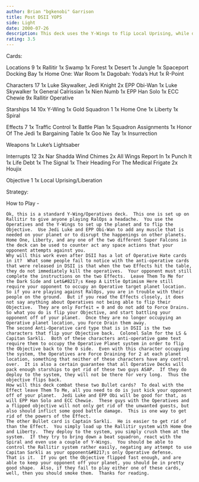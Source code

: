 ```yaml
---
author: Brian "bgkenobi" Garrison
title: Post DSII YOPS
side: Light
date: 2000-07-26
description: This deck uses the Y-Wings to flip Local Uprising, while dealing with the DSII Operative Hate cards.
rating: 3.5
---
```

Cards: 

Locations 9
1x	Rallitir
1x	Swamp
1x	Forest
1x	Desert
1x	Jungle
1x	Spaceport Docking Bay
1x	Home One: War Room
1x	Dagobah: Yoda’s Hut
1x	R-Point

Characters 17
1x	Luke Skywalker, Jedi Knight
2x	EPP Obi-Wan
1x	Luke Skywalker
1x	General Calrissian
1x	Nien Numb
1x	EPP Han Solo
1x	ECC Chewie
9x	Rallitir Operative

Starships 14
10x	Y-Wing
1x	Gold Squadron 1
1x	Home One
1x	Liberty
1x	Spiral

Effects 7
1x	Traffic Control
1x	Battle Plan
1x	Squadron Assignments
1x	Honor Of The Jedi
1x	Bargaining Table
1x	Goo Ne Tay
1x	Insurrection

Weapons
1x	Luke’s Lightsaber

Interrupts 12
3x	Nar Shadda Wind Chimes
2x	All Wings Report In
1x	Punch It
1x	Life Debt
1x	The Signal
1x	Their Heading For The Medical Frigate
2x	Houjix

Objective 1
1x	Local Uprising/Liberation


Strategy: 

How to Play -

	Ok, this is a standard Y-Wing/Operatives deck.	This one is set up on Rallitir to give anyone playing RalOps a headache.  You use the Operatives and the Y-Wings to set up the planet and to flip the Objective.  Use Jedi Luke and EPP Obi-Wan to add any muscle that is needed on your planet or to disrupt the happenings on other planets.	Home One, Liberty, and any one of the two different Super Falcons in the deck can be used to counter act any space actions that your opponent attempts against you.
	Why will this work even after DSII has a lot of Operative Hate cards in it?  What some people fail to notice with the anti-operative cards that were released in DSII is that when the two Effects hit the table, they do not immediately kill the operatives.	Your opponent must still complete the instructions on the two Effects.	Leave Them To Me for the Dark Side and Let&#8217;s Keep A Little Optimism Here still require your opponent to occupy an Operative target planet location.  So if you are playing against RalOps, you are in trouble with their people on the ground.  But if you read the Effects closely, it does not say anything about Operatives not being able to flip their Objective.  They are only Forfeit = 0 and do not add to Force Drains.  So what you do is flip your Objective, and start battling your opponent off of your planet.  Once they are no longer occupying an Operative planet location, you Force Drain them away.
	The second Anti-Operative card type that is in DSII is the two characters that flip your Objective back.  Colonel Salm for the LS & Capitan Sarkli.  Both of these characters anti-operative game text require them to occupy the Operative Planet system in order to flip the Objective back to the 0 side.  Even with this character occupying the system, the Operatives are Force Draining for 2 at each planet location, something that neither of these characters have any control over.  It is also a certain guarantee that all Operative Decks will pack enough starships to get rid of these two guys ASAP.  If they do deploy to the system, they will not be there for very long.  Thus the objective flips back.
	How will this deck combat these two Bullet cards?  To deal with the Effect leave Them To Me, all you need to do is just kick your opponent off of your planet.	Jedi Luke and EPP Obi will be good for that, as will EPP Han Solo and ECC Chewie.  These guys with the Operatives and a flipped objective will not only get rid of the unwanted guests, but also should inflict some good battle damage.  This is one way to get rid of the powers of the Effect.
	The other Bullet card is Captain Sarkli.  He is easier to get rid of than the Effect.  You simply load up the Rallitir system with Home One and Liberty.  They deploy to the system, you simply crush them at the system.  If they try to bring down a beat squadron, react with the Spiral and even use a couple of Y-Wings.  You should be able to control the Rallitir system rather easily, negating any attempt to use Capitan Sarkli as your opponent&#8217;s only Operative defense.
	That is it.  If you get the Objective flipped fast enough, and are able to keep your opponent off your planet, you should be in pretty good shape.  Also, if they fail to play either one of these cards, well, then you should smoke them.  Thanks for reading.
